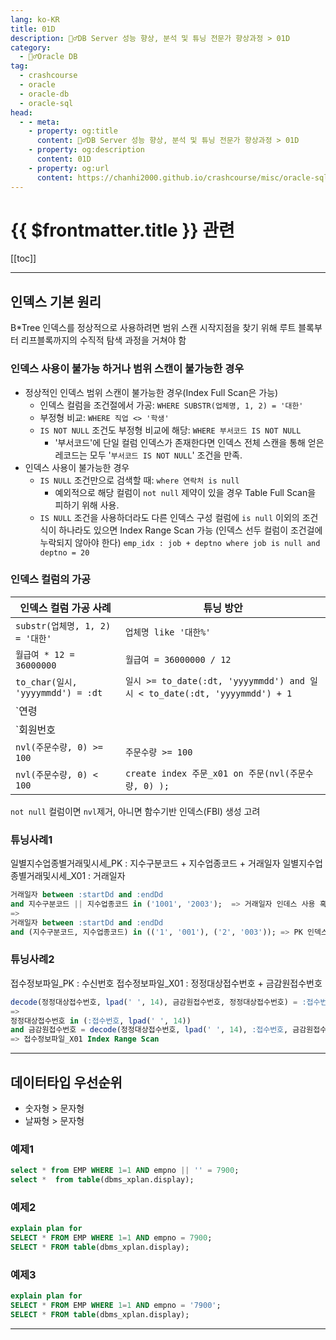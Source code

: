 ```yaml
---
lang: ko-KR
title: 01D
description: 🙆‍♂️DB Server 성능 향상, 분석 및 튜닝 전문가 향상과정 > 01D
category:
  - 🙆‍♂️Oracle DB
tag: 
  - crashcourse
  - oracle
  - oracle-db
  - oracle-sql
head:
  - - meta:
    - property: og:title
      content: 🙆‍♂️DB Server 성능 향상, 분석 및 튜닝 전문가 향상과정 > 01D
    - property: og:description
      content: 01D
    - property: og:url
      content: https://chanhi2000.github.io/crashcourse/misc/oracle-sql-db-tuning/01d.html
---
```


# {{ $frontmatter.title }} 관련

[[toc]]

---

## 인덱스 기본 원리

B*Tree 인덱스를 정상적으로 사용하려면 범위 스캔 시작지점을 찾기 위해 루트 블록부터 리프블록까지의 수직적 탐색 과정을 거쳐야 함

### 인덱스 사용이 불가능 하거나 범위 스캔이 불가능한 경우

- 정상적인 인덱스 범위 스캔이 불가능한 경우(Index Full Scan은 가능)
  - 인덱스 컬럼을 조건절에서 가공: `WHERE SUBSTR(업체명, 1, 2) = '대한'`
  - 부정형 비교: `WHERE 직업 <> '학생'`
  - `IS NOT NULL` 조건도 부정형 비교에 해당: `WHERE 부서코드 IS NOT NULL`
    - '부서코드'에 단일 컬럼 인덱스가 존재한다면 인덱스 전체 스캔을 통해 얻은 레코드는 모두 '`부서코드 IS NOT NULL`' 조건을 만족.
- 인덱스 사용이 불가능한 경우
  - `IS NULL` 조건만으로 검색할 때: `where 연락처 is null`
    - 예외적으로 해당 컬럼이 `not null` 제약이 있을 경우 Table Full Scan을 피하기 위해 사용.
  - `IS NULL` 조건을 사용하더라도 다른 인덱스 구성 컬럼에 `is null` 이외의 조건식이 하나라도 있으면 Index Range Scan 가능 (인덱스 선두 컬럼이 조건걸에 누락되지 않아야 한다) `emp_idx : job + deptno where job is null and deptno = 20`

### 인덱스 컬럼의 가공

| 인덱스 컬럼 가공 사례 | 튜닝 방안 |
| ------------------- | --------- |
| `substr(업체명, 1, 2) = '대한'` | `업체명 like '대한%'` | 
| `월급여 * 12 = 36000000` | `월급여 = 36000000 / 12` |
| `to_char(일시, 'yyyymmdd') = :dt` | `일시 >= to_date(:dt, 'yyyymmdd') and 일시 < to_date(:dt, 'yyyymmdd') + 1` | 
| `연령 || 직업 = '30공무원'` | `연령 = 30 and 직업 = '공무원'` |
| `회원번호 || 지점번호 = :str` | `회원번호 = substr(:str, 1, 2) and 지점번호 = substr(:str, 3, 4)` |
| `nvl(주문수량, 0) >= 100` | `주문수량 >= 100` |
| `nvl(주문수량, 0) < 100` | `create index 주문_x01 on 주문(nvl(주문수량, 0) );` |
`not null` 컬럼이면 `nvl`제거, 아니면 함수기반 인덱스(FBI) 생성 고려 

### 튜닝사례1

일별지수업종별거래및시세_PK : 지수구분코드 + 지수업종코드 + 거래일자
일별지수업종별거래및시세_X01 : 거래일자

```sql
거래일자 between :startDd and :endDd
and 지수구분코드 || 지수업종코드 in ('1001', '2003');  => 거래일자 인데스 사용 혹은 Full Table Scan
=>
거래일자 between :startDd and :endDd
and (지수구분코드, 지수업종코드) in (('1', '001'), ('2', '003')); => PK 인덱스 사용
```

### 튜닝사례2

접수정보파일_PK : 수신번호
접수정보파일_X01 : 정정대상접수번호 + 금감원접수번호

```sql
decode(정정대상접수번호, lpad(' ', 14), 금감원접수번호, 정정대상접수번호) = :접수번호 => Full Table Scan
=>
정정대상접수번호 in (:접수번호, lpad(' ', 14))
and 금감원접수번호 = decode(정정대상접수번호, lpad(' ', 14), :접수번호, 금감원접수번호) 
=> 접수정보파일_X01 Index Range Scan
```

---

## 데이터타입 우선순위

- 숫자형 > 문자형
- 날짜형 > 문자형

### 예제1

```sql
select * from EMP WHERE 1=1 AND empno || '' = 7900;
select *  from table(dbms_xplan.display);
```

### 예제2

```sql
explain plan for
SELECT * FROM EMP WHERE 1=1 AND empno = 7900;
SELECT * FROM table(dbms_xplan.display);
```

### 예제3

```sql
explain plan for
SELECT * FROM EMP WHERE 1=1 AND empno = '7900';
SELECT * FROM table(dbms_xplan.display);
```

---

<TagLinks/>